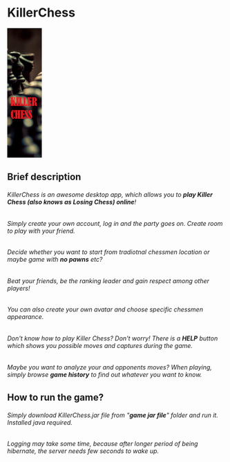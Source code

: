 # KillerChess
<img src="https://github.com/embchnk/KillerChess/blob/master/view/src/main/resources/images/killer_chess_logo.jpg" width="80" height="300">

## Brief description
###### KillerChess is an awesome desktop app, which allows you to **play Killer Chess (also knows as Losing Chess) online**!
###### Simply create your own account, log in and the party goes on. Create room to play  with your friend.
###### Decide whether you  want to start from tradiotnal chessmen location or maybe *game with **no pawns*** etc?
###### Beat your friends, be the ranking leader and gain respect among other players!
###### You can also create your own avatar and choose specific chessmen appearance.
###### Don't know how to play Killer Chess? Don't worry! There is a **HELP** button which shows you possible moves and  captures during the game.
###### Maybe you want to analyze your and opponents moves? When playing, simply browse **game history** to find out whatever you want to know.

## How to run the game?
###### Simply download *KillerChess.jar* file from "**game jar file**" folder and run it. Installed java required.
###### Logging may take some time, because after longer period of being hibernate, the server needs few seconds to wake up.
